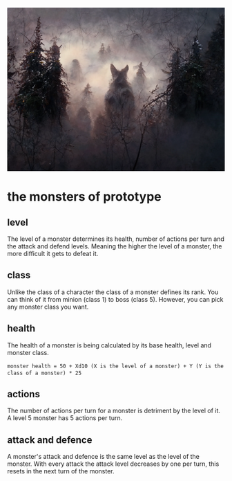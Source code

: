 ![](./images/monsters_cover.webp)

# the monsters of prototype

## level

The level of a monster determines its health, number of actions per turn and the attack and defend levels. Meaning the higher the level of a monster, the more difficult it gets to defeat it.

## class

Unlike the class of a character the class of a monster defines its rank. You can think of it from minion (class 1) to boss (class 5). However, you can pick any monster class you want.

## health

The health of a monster is being calculated by its base health, level and monster class.

```
monster health = 50 + Xd10 (X is the level of a monster) + Y (Y is the class of a monster) * 25
```

## actions

The number of actions per turn for a monster is detriment by the level of it. A level 5 monster has 5 actions per turn.

## attack and defence

A monster's attack and defence is the same level as the level of the monster. With every attack the attack level decreases by one per turn, this resets in the next turn of the monster.
